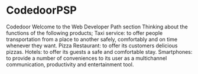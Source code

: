 # CodedoorPSP
Codedoor Welcome to the Web Developer Path section
  Thinking about the functions of the following products;
    Taxi service: to offer people transportation from a place to another safely, comfortably and on time whenever they want.
    Pizza Restaurant: to offer its customers delicious pizzas.
    Hotels: to offer its guests a safe and comfortable stay.
    Smartphones: to provide a number of conveniences to its user as a multichannel communication, productivity and entertainment tool.
  
  

